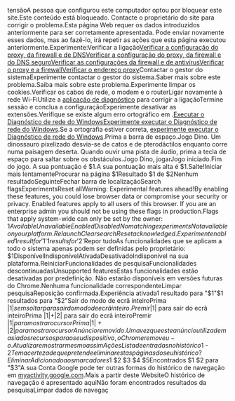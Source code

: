 tensãoA pessoa que configurou este computador optou por bloquear este site.Este conteúdo está bloqueado. Contacte o proprietário do site para corrigir o problema.Esta página Web requer os dados introduzidos anteriormente para ser corretamente apresentada. Pode enviar novamente esses dados, mas ao fazê-lo, irá repetir as ações que esta página executou anteriormente.Experimente:Verificar a ligação<a href="#buttons" onclick="toggleHelpBox()">Verificar a configuração do proxy, da firewall e de DNS</a><a href="#buttons" onclick="toggleHelpBox()">Verificar a configuração do proxy, da firewall e do DNS seguro</a><a href="#buttons" onclick="toggleHelpBox()">Verificar as configurações da firewall e de antivírus</a><a href="#buttons" onclick="toggleHelpBox()">Verificar o proxy e a firewall</a><a href="#buttons" onclick="toggleHelpBox()">Verificar o endereço proxy</a>Contactar o gestor do sistemaExperimente contactar o gestor do sistema.<a jsvalues="href:learnMoreUrl">Saber mais</a> sobre este problema.<a jsvalues="href:learnMoreUrl">Saiba mais</a> sobre este problema.<a jsvalues="href:learnMoreUrl">Experimente limpar os cookies</a>.Verificar os cabos de rede, o modem e o routerLigar novamente à rede Wi-FiUtilize a <a  href="#buttons" onclick="javascript:diagnoseErrors()">aplicação de diagnóstico</a> para corrigir a ligaçãoTermine sessão e conclua a configuraçãoExperimente desativar as extensões.Verifique se existe algum erro ortográfico em <span jscontent="hostName"></span>.<a href="javascript:diagnoseErrors()" id="diagnose-link">Executar o Diagnóstico de rede do Windows</a><a href="javascript:diagnoseErrors()" id="diagnose-link">Experimente executar o Diagnóstico de rede do Windows</a>.Se a ortografia estiver correta, <a href="javascript:diagnoseErrors()" id="diagnose-link">experimente executar o Diagnóstico de rede do Windows</a>.Prima a barra de espaço.Jogo Dino. Um dinossauro pixelizado desvia-se de catos e de pterodáctilos enquanto corre numa paisagem deserta. Quando ouvir uma pista de áudio, prima a tecla de espaço para saltar sobre os obstáculos.Jogo Dino, jogarJogo iniciado.Fim do jogo. A sua pontuação é $1.A sua pontuação mais alta é $1.Salte!Iniciar mais lentamenteProcurar na página
    $1Resultado $1 de $2Nenhum resultadoSeguinteFechar barra de localizaçãoSearch flagsExperimentsReset allWarning: Experimental features ahead!By enabling these features, you could lose browser data or
    compromise your security or privacy. Enabled features apply to all
    users of this browser. If you are an enterprise admin you should
    not be using these flags in production.Flags that apply system-wide can only be set by the owner: $1AvailableUnavailableEnabledDisabledNo matching experimentsNot available on your platform.RelaunchClear searchReset acknowledged.Experiment enabled1 result for '$1'$1 results for '$2'Repor tudoAs funcionalidades que se aplicam a todo o sistema apenas podem ser definidas pelo proprietário: $1DisponívelIndisponívelAtivadaDesativadoIndisponível na sua plataforma.ReiniciarFuncionalidades de pesquisaFuncionalidades descontinuadasUnsupported featuresEstas funcionalidades estão desativadas por predefinição. Não estarão disponíveis em versões futuras do Chrome.Nenhuma funcionalidade correspondenteLimpar pesquisaReposição confirmada.Experiência ativada1 resultado para "$1"$1 resultados para "$2"Sair do modo de ecrã inteiroPrima |$1| sem soltar para sair do modo de ecrã inteiro.Premir |$1| para sair do ecrã inteiroPrima |$1| + |$2| para sair do ecrã inteiroPremir |$1| para mostrar o cursorPrima |$1| + |$2| para mostrar o cursorAnúncio removido.Uma vez que este anúncio utiliza demasiados recursos para o seu dispositivo, o Chrome removeu-o.Atualizar e mostrar mesmo assimAçõesLista de entradas no histórico$1 - $2Tem a certeza de que pretende eliminar estas páginas do seu histórico?EliminarAdicionado aos marcadores$1 $2 $3 $4 $5Encontrados $1 $2 para "$3"A sua Conta Google pode ter outras formas do histórico de navegação em <a target="_blank" href="$1">myactivity.google.com</a>.Mais a partir deste WebsiteO histórico de navegação é apresentado aquiNão foram encontrados resultados da pesquisaLimpar dados de navegaç